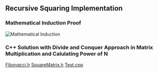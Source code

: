 ## Recursive Squaring Implementation

### Mathematical Induction Proof
![Mathematical Induction](https://github.com/cpp-rakesh/IntroductionToAlgorithmsCLRS/blob/master/Chapter_4_Divide_And_Conquer/4.2_Strassen_Algorithm_For_Matrix_Multiplication/More_Problems/fibonacci_recursive_square_solution/repo/mathematical_induction.png)

### C++ Solution with Divide and Conquer Approach in Matrix Multiplication and Calulating Power of N

[Fibonacci.h](https://github.com/cpp-rakesh/IntroductionToAlgorithmsCLRS/blob/master/Chapter_4_Divide_And_Conquer/4.2_Strassen_Algorithm_For_Matrix_Multiplication/More_Problems/fibonacci_recursive_square_solution/Fibonacci.h)
[SquareMatrix.h](https://github.com/cpp-rakesh/IntroductionToAlgorithmsCLRS/blob/master/Chapter_4_Divide_And_Conquer/4.2_Strassen_Algorithm_For_Matrix_Multiplication/More_Problems/fibonacci_recursive_square_solution/SquareMatrix.h)
[Test.cpp](https://github.com/cpp-rakesh/IntroductionToAlgorithmsCLRS/blob/master/Chapter_4_Divide_And_Conquer/4.2_Strassen_Algorithm_For_Matrix_Multiplication/More_Problems/fibonacci_recursive_square_solution/Test.cpp)


